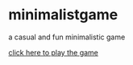 # minimalistgame
a casual and fun minimalistic game 


[click here to play the game ](https://drive.google.com/file/d/1t5UNV0ynEP3nSOU9M0wGrbgsKR5kqYts/view?usp=sharing)
